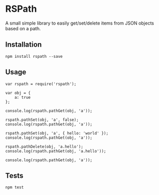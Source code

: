 # RSPath

A small simple library to easily get/set/delete items from JSON objects based on a path.

## Installation

    npm install rspath --save

## Usage

    var rspath = require('rspath');

    var obj = {
        a: true
    };

    console.log(rspath.pathGet(obj, 'a'));

    rspath.pathSet(obj, 'a', false);
    console.log(rspath.pathGet(obj, 'a'));

    rspath.pathSet(obj, 'a', { hello: 'world' });
    console.log(rspath.pathGet(obj, 'a'));

    rspath.pathDelete(obj, 'a.hello');
    console.log(rspath.pathGet(obj, 'a.hello'));

    console.log(rspath.pathGet(obj, 'a'));

## Tests

    npm test